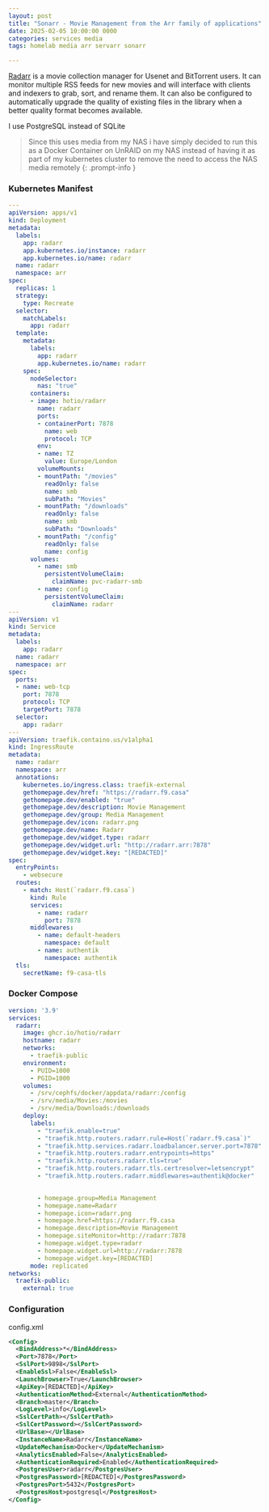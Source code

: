 ```yaml
---
layout: post
title: "Sonarr - Movie Management from the Arr family of applications"
date: 2025-02-05 10:00:00 0000
categories: services media
tags: homelab media arr servarr sonarr

---
```


[Radarr](https://radarr.video/) is a movie collection manager for Usenet and BitTorrent users. It can monitor multiple RSS feeds for new movies and will interface with clients and indexers to grab, sort, and rename them. It can also be configured to automatically upgrade the quality of existing files in the library when a better quality format becomes available.

I use PostgreSQL instead of SQLite

> Since this uses media from my NAS i have simply decided to run this as a Docker Container on UnRAID on my NAS instead of having it as part of my kubernetes cluster to remove the need to access the NAS media remotely
{: .prompt-info }

### Kubernetes Manifest
```yaml
---
apiVersion: apps/v1
kind: Deployment
metadata:
  labels:
    app: radarr
    app.kubernetes.io/instance: radarr
    app.kubernetes.io/name: radarr
  name: radarr
  namespace: arr
spec:
  replicas: 1
  strategy:
    type: Recreate
  selector:
    matchLabels:
      app: radarr
  template:
    metadata:
      labels:
        app: radarr
        app.kubernetes.io/name: radarr
    spec:
      nodeSelector:
        nas: "true"
      containers:
      - image: hotio/radarr
        name: radarr
        ports:
        - containerPort: 7878
          name: web
          protocol: TCP
        env:
        - name: TZ
          value: Europe/London
        volumeMounts:
        - mountPath: "/movies"
          readOnly: false
          name: smb
          subPath: "Movies"
        - mountPath: "/downloads"
          readOnly: false
          name: smb
          subPath: "Downloads"
        - mountPath: "/config"
          readOnly: false
          name: config
      volumes:
        - name: smb
          persistentVolumeClaim:
            claimName: pvc-radarr-smb
        - name: config
          persistentVolumeClaim:
            claimName: radarr
---
apiVersion: v1
kind: Service
metadata:
  labels:
    app: radarr
  name: radarr
  namespace: arr
spec:
  ports:
  - name: web-tcp
    port: 7878
    protocol: TCP
    targetPort: 7878
  selector:
    app: radarr
---
apiVersion: traefik.containo.us/v1alpha1
kind: IngressRoute
metadata:
  name: radarr
  namespace: arr
  annotations: 
    kubernetes.io/ingress.class: traefik-external
    gethomepage.dev/href: "https://radarr.f9.casa"
    gethomepage.dev/enabled: "true"
    gethomepage.dev/description: Movie Management
    gethomepage.dev/group: Media Management
    gethomepage.dev/icon: radarr.png
    gethomepage.dev/name: Radarr
    gethomepage.dev/widget.type: radarr
    gethomepage.dev/widget.url: "http://radarr.arr:7878"
    gethomepage.dev/widget.key: "[REDACTED]"
spec:
  entryPoints:
    - websecure
  routes:
    - match: Host(`radarr.f9.casa`)
      kind: Rule
      services:
        - name: radarr
          port: 7878
      middlewares:
        - name: default-headers
          namespace: default
        - name: authentik
          namespace: authentik
  tls:
    secretName: f9-casa-tls

```

### Docker Compose
```yaml
version: '3.9'
services:
  radarr:
    image: ghcr.io/hotio/radarr
    hostname: radarr
    networks:
      - traefik-public
    environment:
      - PUID=1000
      - PGID=1000
    volumes:
      - /srv/cephfs/docker/appdata/radarr:/config
      - /srv/media/Movies:/movies
      - /srv/media/Downloads:/downloads
    deploy:
      labels:
        - "traefik.enable=true"
        - "traefik.http.routers.radarr.rule=Host(`radarr.f9.casa`)"
        - "traefik.http.services.radarr.loadbalancer.server.port=7878"
        - "traefik.http.routers.radarr.entrypoints=https"
        - "traefik.http.routers.radarr.tls=true"
        - "traefik.http.routers.radarr.tls.certresolver=letsencrypt"
        - "traefik.http.routers.radarr.middlewares=authentik@docker"

        
        - homepage.group=Media Management
        - homepage.name=Radarr
        - homepage.icon=radarr.png
        - homepage.href=https://radarr.f9.casa
        - homepage.description=Movie Management
        - homepage.siteMonitor=http://radarr:7878
        - homepage.widget.type=radarr
        - homepage.widget.url=http://radarr:7878
        - homepage.widget.key=[REDACTED]
      mode: replicated
networks:
  traefik-public:
    external: true
```

### Configuration
config.xml
```xml
<Config>
  <BindAddress>*</BindAddress>
  <Port>7878</Port>
  <SslPort>9898</SslPort>
  <EnableSsl>False</EnableSsl>
  <LaunchBrowser>True</LaunchBrowser>
  <ApiKey>[REDACTED]</ApiKey>
  <AuthenticationMethod>External</AuthenticationMethod>
  <Branch>master</Branch>
  <LogLevel>info</LogLevel>
  <SslCertPath></SslCertPath>
  <SslCertPassword></SslCertPassword>
  <UrlBase></UrlBase>
  <InstanceName>Radarr</InstanceName>
  <UpdateMechanism>Docker</UpdateMechanism>
  <AnalyticsEnabled>False</AnalyticsEnabled>
  <AuthenticationRequired>Enabled</AuthenticationRequired>
  <PostgresUser>radarr</PostgresUser>
  <PostgresPassword>[REDACTED]</PostgresPassword>
  <PostgresPort>5432</PostgresPort>
  <PostgresHost>postgresql</PostgresHost>
</Config>
```